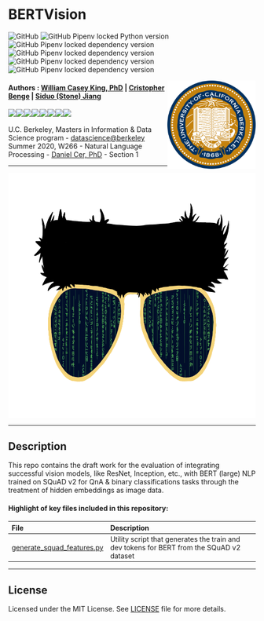 BERTVision
==========================================================

![GitHub](https://img.shields.io/github/license/cbenge509/BERTVision) ![GitHub Pipenv locked Python version](https://img.shields.io/github/pipenv/locked/python-version/cbenge509/BERTVision) ![GitHub Pipenv locked dependency version](https://img.shields.io/github/pipenv/locked/dependency-version/cbenge509/BERTVision/tensorflow) ![GitHub Pipenv locked dependency version](https://img.shields.io/github/pipenv/locked/dependency-version/cbenge509/BERTVision/transformers) ![GitHub Pipenv locked dependency version](https://img.shields.io/github/pipenv/locked/dependency-version/cbenge509/BERTVision/altair) ![GitHub Pipenv locked dependency version](https://img.shields.io/github/pipenv/locked/dependency-version/cbenge509/BERTVision/h5py)

<img align="right" width="180" src="./images/ucb.png"/>

#### Authors : [William Casey King, PhD](https://jackson.yale.edu/person/casey-king/) | [Cristopher Benge](https://cbenge509.github.io/) | [Siduo (Stone) Jiang](mailto:siduojiang@ischool.berkeley.edu)

[![](https://sourcerer.io/fame/cbenge509/cbenge509/BERTVision/images/0)](https://sourcerer.io/fame/cbenge509/cbenge509/BERTVision/links/0)[![](https://sourcerer.io/fame/cbenge509/cbenge509/BERTVision/images/1)](https://sourcerer.io/fame/cbenge509/cbenge509/BERTVision/links/1)[![](https://sourcerer.io/fame/cbenge509/cbenge509/BERTVision/images/2)](https://sourcerer.io/fame/cbenge509/cbenge509/BERTVision/links/2)[![](https://sourcerer.io/fame/cbenge509/cbenge509/BERTVision/images/3)](https://sourcerer.io/fame/cbenge509/cbenge509/BERTVision/links/3)[![](https://sourcerer.io/fame/cbenge509/cbenge509/BERTVision/images/4)](https://sourcerer.io/fame/cbenge509/cbenge509/BERTVision/links/4)[![](https://sourcerer.io/fame/cbenge509/cbenge509/BERTVision/images/5)](https://sourcerer.io/fame/cbenge509/cbenge509/BERTVision/links/5)[![](https://sourcerer.io/fame/cbenge509/cbenge509/BERTVision/images/6)](https://sourcerer.io/fame/cbenge509/cbenge509/BERTVision/links/6)[![](https://sourcerer.io/fame/cbenge509/cbenge509/BERTVision/images/7)](https://sourcerer.io/fame/cbenge509/cbenge509/BERTVision/links/7)


U.C. Berkeley, Masters in Information & Data Science program - [datascience@berkeley](https://datascience.berkeley.edu/) <br>
Summer 2020, W266 - Natural Language Processing - [Daniel Cer, PhD](https://scholar.google.com/citations?user=BrT1NW8AAAAJ&hl=en) - Section 1

---

<img src="/images/bertvision.png" align="center" width=700 height=500>

---

## Description

This repo contains the draft work for the evaluation of integrating successful vision models, like ResNet, Inception, etc., with BERT (large) NLP trained on SQuAD v2 for QnA & binary classifications tasks through the treatment of hidden embeddings as image data.

#### Highlight of key files included in this repository:

  |File | Description |
  |:----|:------------|
  |[generate_squad_features.py](generate_squad_features.py) | Utility script that generates the train and dev tokens for BERT from the SQuAD v2 dataset |

---
  
License
-------
Licensed under the MIT License. See [LICENSE](LICENSE.txt) file for more details.
